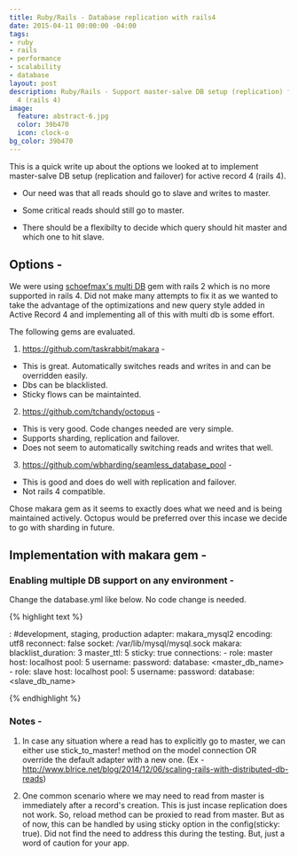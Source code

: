 ```yaml
---
title: Ruby/Rails - Database replication with rails4
date: 2015-04-11 00:00:00 -04:00
tags:
- ruby
- rails
- performance
- scalability
- database
layout: post
description: Ruby/Rails - Support master-salve DB setup (replication) for active record
  4 (rails 4)
image:
  feature: abstract-6.jpg
  color: 39b470
  icon: clock-o
bg_color: 39b470
---
```


This is a quick write up about the options we looked at to implement master-salve DB setup (replication and failover) for active record 4 (rails 4).

- Our need was that all reads should go to slave and writes to master.

- Some critical reads should still go to master.

- There should be a flexibilty to decide which query should hit master and which one to hit slave.

## Options -

We were using [schoefmax's multi DB](https://github.com/schoefmax/multi_db) gem with rails 2 which is no more supported in rails 4. Did not make many attempts to fix it as we wanted to take the advantage of the optimizations and new query style added in Active Record 4 and implementing all of this with multi db is some effort.


The following gems are evaluated.

1.  <https://github.com/taskrabbit/makara> -
 - This is great. Automatically switches reads and writes in and can be overridden easily.
 - Dbs can be blacklisted.
 - Sticky flows can be maintainted.

2. <https://github.com/tchandy/octopus> -
 - This is very good. Code changes needed are very simple.
 - Supports sharding, replication and failover.
 - Does not seem to automatically switching reads and writes that well.

3. <https://github.com/wbharding/seamless_database_pool> -
 - This is good and does do well with replication and failover.
 - Not rails 4 compatible.


 Chose makara gem as it seems to exactly does what we need and is being maintained actively. Octopus would be preferred over this incase we decide to go with sharding in future.


## Implementation with makara gem -

### Enabling multiple DB support on any environment -

Change the database.yml like below. No code change is needed.

{% highlight text %}

<environment>: #development, staging, production
  adapter: makara_mysql2
  encoding: utf8
  reconnect: false
  socket: /var/lib/mysql/mysql.sock
  makara:
    blacklist_duration: 3
    master_ttl: 5
    sticky: true
    connections:
      - role: master
        host: localhost
        pool: 5
        username: <username>
        password: <pwd>
        database: <master_db_name>
      - role: slave
        host: localhost
        pool: 5
        username: <username>
        password: <pwd>
        database: <slave_db_name>

{% endhighlight %}

### Notes -

1. In case any situation where a read has to explicitly go to master, we can either use stick_to_master! method on the model connection OR override the default adapter with a new one. (Ex - <http://www.blrice.net/blog/2014/12/06/scaling-rails-with-distributed-db-reads>)

2. One common scenario where we may need to read from master is immediately after a record's creation. This is just incase replication does not work. So, reload method can be proxied to read from master. But as of now, this can be handled by using sticky option in the config(sticky: true).  Did not find the need to address this during the testing. But, just a word of caution for your app.
